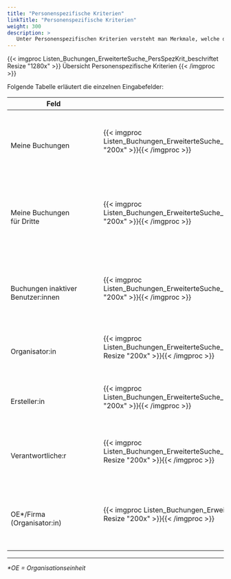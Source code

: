 ```yaml
---
title: "Personenspezifische Kriterien"
linkTitle: "Personenspezifische Kriterien"
weight: 300
description: >
   Unter Personenspezifischen Kriterien versteht man Merkmale, welche die erstellenden, organisierenden oder verantwortungstragenden Personen betreffen sowie die Kostenstelle, welcher die Buchung zugeordnet ist.
---
```


{{< imgproc Listen_Buchungen_ErweiterteSuche_PersSpezKrit_beschriftet Resize "1280x" >}}
Übersicht Personenspezifische Kriterien 
{{< /imgproc >}}

Folgende Tabelle erläutert die einzelnen Eingabefelder:

|<div style="width:200px">Feld</div>|<div style="width:200px"></div>|Funktion|
|---|---|---|
|</br>Meine Buchungen|{{< imgproc Listen_Buchungen_ErweiterteSuche_PersSpezKrit_Checkb1 Resize "200x" >}}{{< /imgproc >}}|</br>Aktivieren Sie diese Checkbox, um Buchungen zu finden, bei denen Sie selbst Organisator:in sind.|
|</br>Meine Buchungen </br> für Dritte|{{< imgproc Listen_Buchungen_ErweiterteSuche_PersSpezKrit_Checkb2 Resize "200x" >}}{{< /imgproc >}}|</br>Aktivieren Sie diese Checkbox, um Buchungen zu finden, die Sie zwar erstellt haben, bei denen Sie jedoch selbst nicht Organisator:in sind.|
|</br>Buchungen inaktiver </br> Benutzer:innen|{{< imgproc Listen_Buchungen_ErweiterteSuche_PersSpezKrit_Checkb3 Resize "200x" >}}{{< /imgproc >}}|</br>Aktivieren Sie diese Checkbox, um Buchungen zu finden, die von nicht mehr aktiven Mitarbeitenden getätigt wurden.|
|</br>Organisator:in|{{< imgproc Listen_Buchungen_ErweiterteSuche_PersSpezKrit_Organisator Resize "200x" >}}{{< /imgproc >}}|</br>Tragen Sie hier den Namen der Person ein, welche die Buchung organsiert.|
|</br>Ersteller:in|{{< imgproc Listen_Buchungen_ErweiterteSuche_PersSpezKrit_Ersteller Resize "200x" >}}{{< /imgproc >}}|</br>Tragen Sie hier den Namen der Person ein, welche die Buchung erstellt hat.|
|</br>Verantwortliche:r|{{< imgproc Listen_Buchungen_ErweiterteSuche_PersSpezKrit_Verantwortlicher Resize "200x" >}}{{< /imgproc >}}|</br>Tragen Sie hier den Namen der Person ein, welche die Verantwortung für die Buchung trägt.|
|</br>OE*/Firma (Organisator:in)|{{< imgproc Listen_Buchungen_ErweiterteSuche_PersSpezKrit_OE Resize "200x" >}}{{< /imgproc >}}|</br>Tragen Sie hier den Firmennamen oder den Namen der Organisationseinheit ein, für welche die organisierende Person arbeitet.|
---

_*OE = Organisationseinheit_